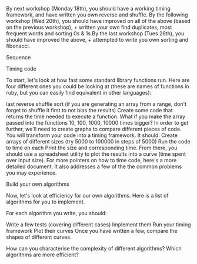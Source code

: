By next workshop (Monday 18th), you should have a working timing framework, and have written you own reverse and shuffle.
By the following workshop (Wed 20th), you should have improved on all of the above (based on the previous workshop), + written your own find duplicates, most frequent words and sorting 0s & 1s
By the last workshop (Tues 26th), you should have improved the above, + attempted to write you own sorting and fibonacci.


Sequence

Timing code

To start, let's look at how fast some standard library functions run. Here are four different ones you could be looking at (these are names of functions in ruby, but you can easily find equivalent in other languages):

last
reverse
shuffle
sort (if you are generating an array from a range, don't forget to shuffle it first to not bias the results)
 Create some code that returns the time needed to execute a function.
 What if you make the array passed into the functions 10, 100, 1000, 10000 times bigger?
 In order to get further, we'll need to create graphs to compare different pieces of code. You will transform your code into a timing framework. It should:
Create arrays of different sizes (try 5000 to 100000 in steps of 5000)
Run the code to time on each
Print the size and corresponding time.
 From there, you should use a spreadsheet utility to plot the results into a curve (time spent over input size).
For more pointers on how to time code, here's a more detailed document. It also addresses a few of the the common problems you may experience.

Build your own algorithms

Now, let's look at efficiency for our own algorithms. Here is a list of algorithms for you to implement.

For each algorithm you write, you should:

 Write a few tests (covering different cases)
 Implement them
 Run your timing framework
 Plot their curves
Once you have written a few, compare the shapes of different curves.

 How can you characterise the complexity of different algorithms?
 Which algorithms are more efficient?